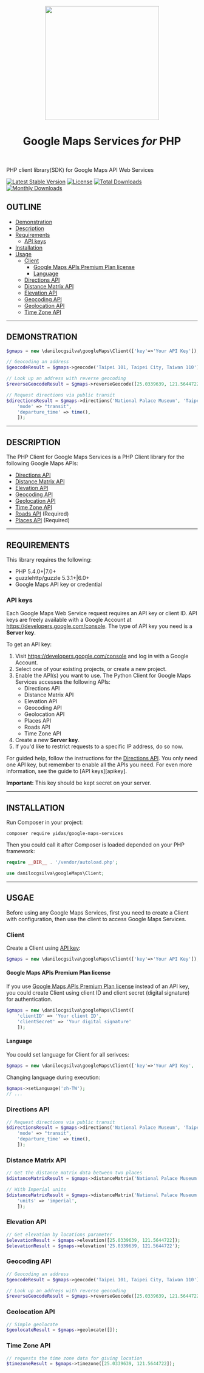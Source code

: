 <p align="center">
    <a href="https://cloud.google.com/maps-platform/" target="_blank">
        <img src="https://cloud.google.com/images/maps-platform/google-maps-lockup.svg" width="300px">
    </a>
    <h1 align="center">Google Maps Services <i>for</i> PHP</h1>
    <br>
</p>

PHP client library(SDK) for Google Maps API Web Services

[![Latest Stable Version](https://poser.pugx.org/yidas/google-maps-services/v/stable?format=flat-square)](https://packagist.org/packages/yidas/google-maps-services)
[![License](https://poser.pugx.org/yidas/google-maps-services/license?format=flat-square)](https://packagist.org/packages/yidas/google-maps-services)
[![Total Downloads](https://poser.pugx.org/yidas/google-maps-services/downloads?format=flat-square)](https://packagist.org/packages/yidas/google-maps-services)
[![Monthly Downloads](https://poser.pugx.org/yidas/google-maps-services/d/monthly?format=flat-square)](https://packagist.org/packages/yidas/google-maps-services)


OUTLINE
-------

- [Demonstration](#demonstration)
- [Description](#description)
- [Requirements](#requirements)
    - [API keys](#api-keys)
- [Installation](#installation)
- [Usage](#usage)
    - [Client](#client)
        - [Google Maps APIs Premium Plan license](#google-maps-apis-premium-plan-license)
        - [Language](#language)
    - [Directions API](#directions-api)
    - [Distance Matrix API](#distance-matrix-api)
    - [Elevation API](#elevation-api)
    - [Geocoding API](#geocoding-api)
    - [Geolocation API](#geolocation-api)
    - [Time Zone API](#time-zone-api)

---

DEMONSTRATION
-------------


```php
$gmaps = new \danilocgsilva\googleMaps\Client(['key'=>'Your API Key']);

// Geocoding an address
$geocodeResult = $gmaps->geocode('Taipei 101, Taipei City, Taiwan 110');

// Look up an address with reverse geocoding
$reverseGeocodeResult = $gmaps->reverseGeocode([25.0339639, 121.5644722]);

// Request directions via public transit
$directionsResult = $gmaps->directions('National Palace Museum', 'Taipei 101', [
    'mode' => "transit",
    'departure_time' => time(),
    ]);
```

---


DESCRIPTION
-----------

The PHP Client for Google Maps Services is a PHP Client library for the following Google Maps APIs:

 - [Directions API]
 - [Distance Matrix API]
 - [Elevation API]
 - [Geocoding API]
 - [Geolocation API]
 - [Time Zone API]
 - [Roads API] (Required)
 - [Places API] (Required)

---

REQUIREMENTS
------------
This library requires the following:

- PHP 5.4.0+\|7.0+
- guzzlehttp/guzzle 5.3.1+\|6.0+
- Google Maps API key or credential

### API keys

Each Google Maps Web Service request requires an API key or client ID. API keys
are freely available with a Google Account at
https://developers.google.com/console. The type of API key you need is a
**Server key**.

To get an API key:

 1. Visit https://developers.google.com/console and log in with
    a Google Account.
 2. Select one of your existing projects, or create a new project.
 3. Enable the API(s) you want to use. The Python Client for Google Maps Services
    accesses the following APIs:
    * Directions API
    * Distance Matrix API
    * Elevation API
    * Geocoding API
    * Geolocation API
    * Places API
    * Roads API
    * Time Zone API
 4. Create a new **Server key**.
 5. If you'd like to restrict requests to a specific IP address, do so now.

For guided help, follow the instructions for the [Directions API][directions-key]. You only need one API key, but remember to enable all the APIs you need.
For even more information, see the guide to [API keys][apikey].

**Important:** This key should be kept secret on your server.

---

INSTALLATION
------------

Run Composer in your project:

    composer require yidas/google-maps-services
    
Then you could call it after Composer is loaded depended on your PHP framework:

```php
require __DIR__ . '/vendor/autoload.php';

use danilocgsilva\googleMaps\Client;
```

---

USGAE
-----

Before using any Google Maps Services, first you need to create a Client with configuration, then use the client to access Google Maps Services.

### Client

Create a Client using [API key]((#api-keys)):

```php
$gmaps = new \danilocgsilva\googleMaps\Client(['key'=>'Your API Key']);
```

#### Google Maps APIs Premium Plan license

If you use [Google Maps APIs Premium Plan license](https://developers.google.com/maps/documentation/directions/get-api-key#client-id) instead of an API key, you could create Client using client ID and client secret (digital signature) for authentication.

```php
$gmaps = new \danilocgsilva\googleMaps\Client([
    'clientID' => 'Your client ID', 
    'clientSecret' => 'Your digital signature'
    ]);
```

#### Language

You could set language for Client for all serivces:

```php
$gmaps = new \danilocgsilva\googleMaps\Client(['key'=>'Your API Key', 'language'=>'zh-TW']);
```

Changing language during execution:

```php
$gmaps->setLanguage('zh-TW');
// ...
```

### Directions API

```php
// Request directions via public transit
$directionsResult = $gmaps->directions('National Palace Museum', 'Taipei 101', [
    'mode' => "transit",
    'departure_time' => time(),
    ]);
```


### Distance Matrix API

```php
// Get the distance matrix data between two places
$distanceMatrixResult = $gmaps->distanceMatrix('National Palace Museum', 'Taipei 101');

// With Imperial units
$distanceMatrixResult = $gmaps->distanceMatrix('National Palace Museum', 'Taipei 101', [
    'units' => 'imperial',
    ]);
```

### Elevation API

```php
// Get elevation by locations parameter
$elevationResult = $gmaps->elevation([25.0339639, 121.5644722]);
$elevationResult = $gmaps->elevation('25.0339639, 121.5644722');
```

### Geocoding API

```php
// Geocoding an address
$geocodeResult = $gmaps->geocode('Taipei 101, Taipei City, Taiwan 110');

// Look up an address with reverse geocoding
$reverseGeocodeResult = $gmaps->reverseGeocode([25.0339639, 121.5644722]);
```

### Geolocation API

```php
// Simple geolocate
$geolocateResult = $gmaps->geolocate([]);
```

### Time Zone API

```php
// requests the time zone data for giving location
$timezoneResult = $gmaps->timezone([25.0339639, 121.5644722]);
```



[Google Maps API Web Services]: https://developers.google.com/maps/documentation/webservices/
[Directions API]: https://developers.google.com/maps/documentation/directions/
[directions-key]: https://developers.google.com/maps/documentation/directions/get-api-key#key
[directions-client-id]: https://developers.google.com/maps/documentation/directions/get-api-key#client-id
[Distance Matrix API]: https://developers.google.com/maps/documentation/distancematrix/
[Elevation API]: https://developers.google.com/maps/documentation/elevation/
[Geocoding API]: https://developers.google.com/maps/documentation/geocoding/
[Geolocation API]: https://developers.google.com/maps/documentation/geolocation/
[Time Zone API]: https://developers.google.com/maps/documentation/timezone/
[Roads API]: https://developers.google.com/maps/documentation/roads/
[Places API]: https://developers.google.com/places/

